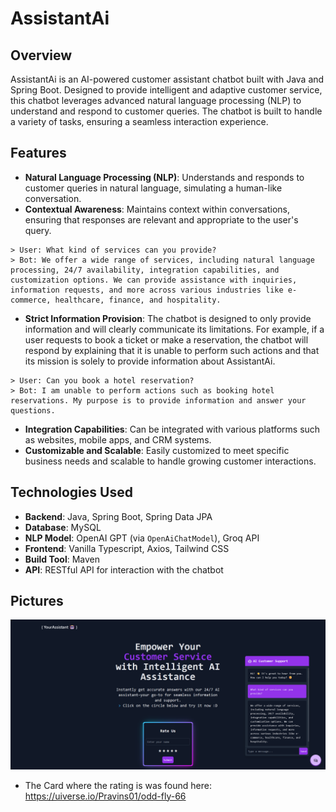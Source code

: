 # AssistantAi

## Overview

AssistantAi is an AI-powered customer assistant chatbot built with Java and Spring Boot. Designed to provide intelligent and adaptive customer service, this chatbot leverages advanced natural language processing (NLP) to understand and respond to customer queries. The chatbot is built to handle a variety of tasks, ensuring a seamless interaction experience.

## Features

- **Natural Language Processing (NLP)**: Understands and responds to customer queries in natural language, simulating a human-like conversation.
- **Contextual Awareness**: Maintains context within conversations, ensuring that responses are relevant and appropriate to the user's query.

```
> User: What kind of services can you provide?
> Bot: We offer a wide range of services, including natural language processing, 24/7 availability, integration capabilities, and customization options. We can provide assistance with inquiries, information requests, and more across various industries like e-commerce, healthcare, finance, and hospitality.
```

- **Strict Information Provision**: The chatbot is designed to only provide information and will clearly communicate its limitations. For example, if a user requests to book a ticket or make a reservation, the chatbot will respond by explaining that it is unable to perform such actions and that its mission is solely to provide information about AssistantAi.

```
> User: Can you book a hotel reservation?
> Bot: I am unable to perform actions such as booking hotel reservations. My purpose is to provide information and answer your questions.
```

- **Integration Capabilities**: Can be integrated with various platforms such as websites, mobile apps, and CRM systems.
- **Customizable and Scalable**: Easily customized to meet specific business needs and scalable to handle growing customer interactions.

## Technologies Used

- **Backend**: Java, Spring Boot, Spring Data JPA
- **Database**: MySQL
- **NLP Model**: OpenAI GPT (via `OpenAiChatModel`), Groq API
- **Frontend**: Vanilla Typescript, Axios, Tailwind CSS
- **Build Tool**: Maven
- **API**: RESTful API for interaction with the chatbot

## Pictures

![page](./picture.png)

- The Card where the rating is was found here: https://uiverse.io/Pravins01/odd-fly-66
